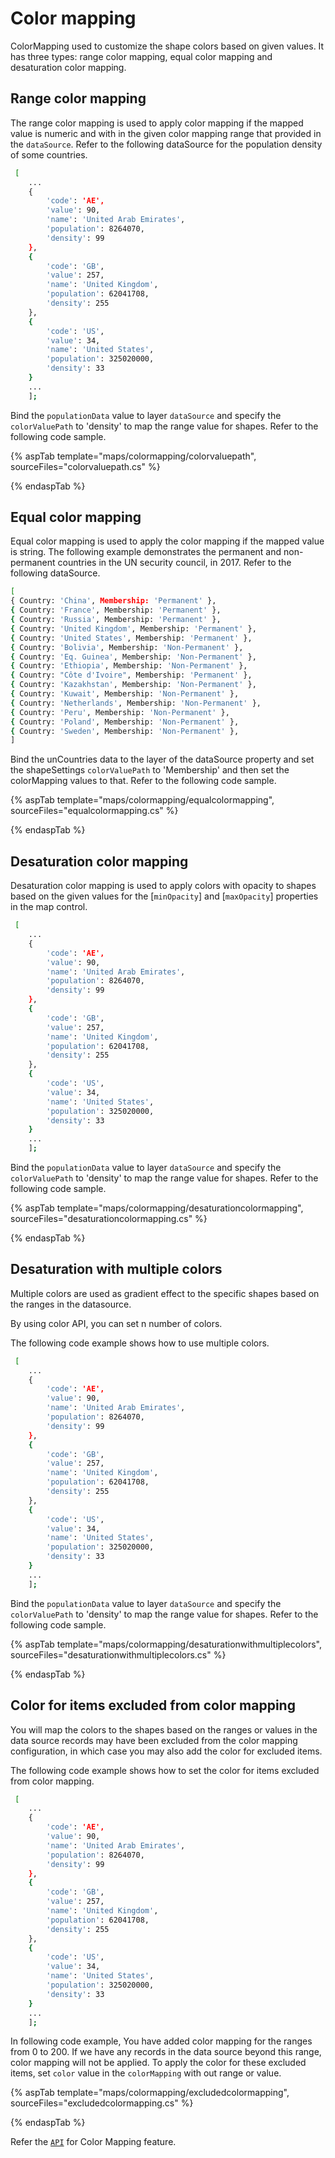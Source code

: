 # Color mapping

ColorMapping used to customize the shape colors based on given values. It has three types: range color mapping, equal color mapping and desaturation color mapping.

## Range color mapping

The range color mapping is used to apply color mapping if the mapped value is numeric and with in the given color mapping range that provided in the `dataSource`. Refer to the following dataSource for the population density of some countries.

```sh
 [
    ...
    {
        'code': 'AE',
        'value': 90,
        'name': 'United Arab Emirates',
        'population': 8264070,
        'density': 99
    },
    {
        'code': 'GB',
        'value': 257,
        'name': 'United Kingdom',
        'population': 62041708,
        'density': 255
    },
    {
        'code': 'US',
        'value': 34,
        'name': 'United States',
        'population': 325020000,
        'density': 33
    }
    ...
    ];
```

Bind the `populationData` value to layer `dataSource` and specify the `colorValuePath` to 'density' to map the range value for shapes. Refer to the following code sample.

{% aspTab template="maps/colormapping/colorvaluepath", sourceFiles="colorvaluepath.cs" %}

{% endaspTab %}

## Equal color mapping

Equal color mapping is used to apply the color mapping if the mapped value is string. The following example demonstrates the permanent and non-permanent countries in the UN security council, in 2017. Refer to the following dataSource.

```sh
[
{ Country: 'China', Membership: 'Permanent' },
{ Country: 'France', Membership: 'Permanent' },
{ Country: 'Russia', Membership: 'Permanent' },
{ Country: 'United Kingdom', Membership: 'Permanent' },
{ Country: 'United States', Membership: 'Permanent' },
{ Country: 'Bolivia', Membership: 'Non-Permanent' },
{ Country: 'Eq. Guinea', Membership: 'Non-Permanent' },
{ Country: 'Ethiopia', Membership: 'Non-Permanent' },
{ Country: "Côte d'Ivoire", Membership: 'Permanent' },
{ Country: 'Kazakhstan', Membership: 'Non-Permanent' },
{ Country: 'Kuwait', Membership: 'Non-Permanent' },
{ Country: 'Netherlands', Membership: 'Non-Permanent' },
{ Country: 'Peru', Membership: 'Non-Permanent' },
{ Country: 'Poland', Membership: 'Non-Permanent' },
{ Country: 'Sweden', Membership: 'Non-Permanent' },
]
```

Bind the unCountries data to the layer of the dataSource property and set the shapeSettings `colorValuePath` to 'Membership' and then set the colorMapping values to that. Refer to the following code sample.

{% aspTab template="maps/colormapping/equalcolormapping", sourceFiles="equalcolormapping.cs" %}

{% endaspTab %}

## Desaturation color mapping

Desaturation color mapping is used to apply colors with opacity to shapes based on the given values for the [`minOpacity`] and [`maxOpacity`] properties in the map control.

```sh
 [
    ...
    {
        'code': 'AE',
        'value': 90,
        'name': 'United Arab Emirates',
        'population': 8264070,
        'density': 99
    },
    {
        'code': 'GB',
        'value': 257,
        'name': 'United Kingdom',
        'population': 62041708,
        'density': 255
    },
    {
        'code': 'US',
        'value': 34,
        'name': 'United States',
        'population': 325020000,
        'density': 33
    }
    ...
    ];
```

Bind the `populationData` value to layer `dataSource` and specify the `colorValuePath` to 'density' to map the range value for shapes. Refer to the following code sample.

{% aspTab template="maps/colormapping/desaturationcolormapping", sourceFiles="desaturationcolormapping.cs" %}

{% endaspTab %}

## Desaturation with multiple colors

Multiple colors are used as gradient effect to the specific shapes based on the ranges in the datasource.

By using color API, you can set n number of colors.

The following code example shows how to use multiple colors.

```sh
 [
    ...
    {
        'code': 'AE',
        'value': 90,
        'name': 'United Arab Emirates',
        'population': 8264070,
        'density': 99
    },
    {
        'code': 'GB',
        'value': 257,
        'name': 'United Kingdom',
        'population': 62041708,
        'density': 255
    },
    {
        'code': 'US',
        'value': 34,
        'name': 'United States',
        'population': 325020000,
        'density': 33
    }
    ...
    ];
```

Bind the `populationData` value to layer `dataSource` and specify the `colorValuePath` to 'density' to map the range value for shapes. Refer to the following code sample.

{% aspTab template="maps/colormapping/desaturationwithmultiplecolors", sourceFiles="desaturationwithmultiplecolors.cs" %}

{% endaspTab %}

## Color for items excluded from color mapping

You will map the colors to the shapes based on the ranges or values in the data source records may have been excluded from the color mapping configuration, in which case you may also add the color for excluded items.

The following code example shows how to set the color for items excluded from color mapping.

```sh
 [
    ...
    {
        'code': 'AE',
        'value': 90,
        'name': 'United Arab Emirates',
        'population': 8264070,
        'density': 99
    },
    {
        'code': 'GB',
        'value': 257,
        'name': 'United Kingdom',
        'population': 62041708,
        'density': 255
    },
    {
        'code': 'US',
        'value': 34,
        'name': 'United States',
        'population': 325020000,
        'density': 33
    }
    ...
    ];
```

In following code example, You have added color mapping for the ranges from 0 to 200. If we have any records in the data source beyond this range, color mapping will not be applied. To apply the color for these excluded items, set `color` value in the `colorMapping` with out range or value.

{% aspTab template="maps/colormapping/excludedcolormapping", sourceFiles="excludedcolormapping.cs" %}

{% endaspTab %}

Refer the [`API`](https://help.syncfusion.com/cr/aspnetcore-js2/Syncfusion.EJ2~Syncfusion.EJ2.Maps.MapsColorMapping.html) for Color Mapping feature.